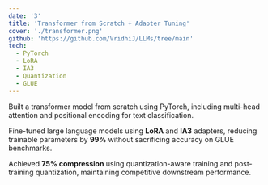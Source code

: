 ```yaml
---
date: '3'
title: 'Transformer from Scratch + Adapter Tuning'
cover: './transformer.png'
github: 'https://github.com/VridhiJ/LLMs/tree/main'
tech:
  - PyTorch
  - LoRA
  - IA3
  - Quantization
  - GLUE
---
```


Built a transformer model from scratch using PyTorch, including multi-head attention and positional encoding for text classification.

Fine-tuned large language models using **LoRA** and **IA3** adapters, reducing trainable parameters by **99%** without sacrificing accuracy on GLUE benchmarks.

Achieved **75% compression** using quantization-aware training and post-training quantization, maintaining competitive downstream performance.
